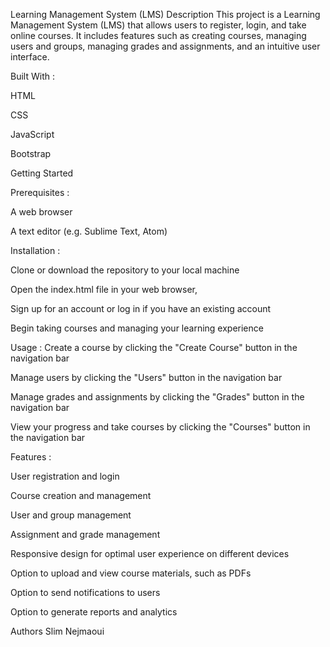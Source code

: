 Learning Management System (LMS)
Description
This project is a Learning Management System (LMS) that allows users to register, login, and take online courses. It includes features such as creating courses, managing users and groups, managing grades and assignments, and an intuitive user interface.

Built With :

HTML

CSS

JavaScript

Bootstrap


Getting Started

Prerequisites :

A web browser

A text editor (e.g. Sublime Text, Atom)

Installation :

Clone or download the repository to your local machine

Open the index.html file in your web browser,

Sign up for an account or log in if you have an existing account

Begin taking courses and managing your learning experience


Usage :
Create a course by clicking the "Create Course" button in the navigation bar

Manage users by clicking the "Users" button in the navigation bar

Manage grades and assignments by clicking the "Grades" button in the navigation bar

View your progress and take courses by clicking the "Courses" button in the navigation bar

Features :

User registration and login

Course creation and management

User and group management

Assignment and grade management

Responsive design for optimal user experience on different devices

Option to upload and view course materials, such as PDFs 

Option to send notifications to users

Option to generate reports and analytics



Authors
Slim Nejmaoui
